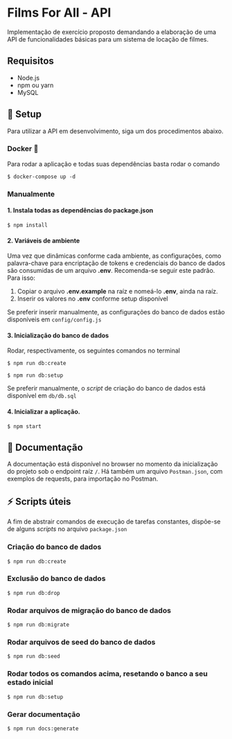 # Films For All - API
Implementação de exercício proposto demandando a elaboração de uma API de funcionalidades básicas para um sistema de locação de filmes.

## Requisitos
* Node.js
* npm ou yarn
* MySQL

## :rocket: Setup
Para utilizar a API em desenvolvimento, siga um dos procedimentos abaixo.

### Docker :whale:
Para rodar a aplicação e todas suas dependências basta rodar o comando
```console
$ docker-compose up -d
```

### Manualmente

#### 1. Instala todas as dependências do package.json  

```console
$ npm install
```

#### 2. Variáveis de ambiente
Uma vez que dinâmicas conforme cada ambiente, as configurações, como palavra-chave para encriptação de tokens e credenciais do banco de dados são consumidas de um arquivo **.env**. Recomenda-se seguir este padrão. Para isso:

1. Copiar o arquivo **.env.example** na raíz e nomeá-lo **.env**, ainda na raíz. 
2. Inserir os valores no **.env** conforme setup disponível

Se preferir inserir manualmente, as configurações do banco de dados estão disponíveis em `config/config.js`

#### 3. Inicialização do banco de dados  
Rodar, respectivamente, os seguintes comandos no terminal 

```console
$ npm run db:create
```

```console
$ npm run db:setup
```

Se preferir manualmente, o _script_ de criação do banco de dados está disponível em `db/db.sql`

#### 4. Inicializar a aplicação.

```console
$ npm start
```

## :pencil: Documentação

A documentação está disponível no browser no momento da inicialização do projeto sob o endpoint raíz `/`. Há também um arquivo `Postman.json`, com exemplos de requests, para importação no Postman.

## :zap: Scripts úteis

A fim de abstrair comandos de execução de tarefas constantes, dispõe-se de alguns _scripts_ no arquivo `package.json`

### Criação do banco de dados
```console
$ npm run db:create
```

### Exclusão do banco de dados
```console
$ npm run db:drop
```

### Rodar arquivos de migração do banco de dados
```console
$ npm run db:migrate
```

### Rodar arquivos de seed do banco de dados
```console
$ npm run db:seed
```

### Rodar todos os comandos acima, resetando o banco a seu estado inicial
```console
$ npm run db:setup
```

### Gerar documentação
```console
$ npm run docs:generate
```
